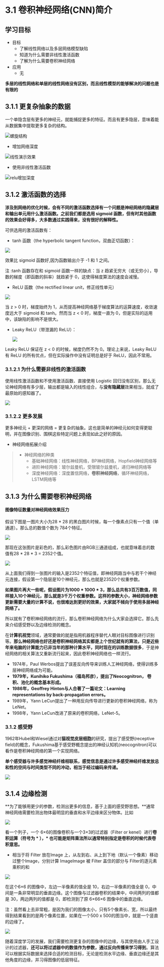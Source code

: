 # 3.1 卷积神经网络(CNN)简介

## 学习目标

- 目标
  - 了解线性网络以及多层网络模型缺陷
  - 知道为什么需要非线性激活函数
  - 了解为什么需要卷积神经网络
- 应用
  - 无

**多层的线性网络和单层的线性网络没有区别，而且线性模型的能够解决的问题也是有限的**

## 3.1.1 更复杂抽象的数据

一个单隐含层有更多的神经元，就能捕捉更多的特征。而且有更多隐层，意味着能从数据集中提取更多复杂的结构。

![螺旋结构](../images/%E8%9E%BA%E6%97%8B%E7%BB%93%E6%9E%84.png)

* 增加网络深度

![线性演示效果](../images/%E7%BA%BF%E6%80%A7%E6%BC%94%E7%A4%BA%E6%95%88%E6%9E%9C.png)

* 使用非线性激活函数

![relu增加深度](../images/relu增加深度.png)

## 3.1.2 激活函数的选择

**涉及到网络的优化时候，会有不同的激活函数选择有一个问题是神经网络的隐藏层和输出单元用什么激活函数。之前我们都是选用 sigmoid 函数，但有时其他函数的效果会好得多，大多数通过实践得来，没有很好的解释性。**

可供选用的激活函数有：

- tanh 函数（the hyperbolic tangent function，双曲正切函数）：

![](../images/tanh.png)

效果比 sigmoid 函数好,因为函数输出介于 -1 和 1 之间。

注 :tanh 函数存在和 sigmoid 函数一样的缺点：当 z 趋紧无穷大（或无穷小），导数的梯度（即函数的斜率）就趋紧于 0，这使得梯度算法的速度会减慢。

- ReLU 函数（the rectified linear unit，修正线性单元）

![](../images/relu.png)

当 z > 0 时，梯度始终为 1，从而提高神经网络基于梯度算法的运算速度，收敛速度远大于 sigmoid 和 tanh。然而当 z < 0 时，梯度一直为 0，但是实际的运用中，该缺陷的影响不是很大。

- Leaky ReLU（带泄漏的 ReLU）：

  ![](../images/leakyrelu.png)

Leaky ReLU 保证在 z < 0 的时候，梯度仍然不为 0。理论上来说，Leaky ReLU 有 ReLU 的所有优点，但在实际操作中没有证明总是好于 ReLU，因此不常用。

### 3.1.2.1 为什么需要非线性的激活函数

使用线性激活函数和不使用激活函数、直接使用 Logistic 回归没有区别，那么无论神经网络有多少层，输出都是输入的线性组合，与**没有隐藏层**效果相当，就成了最原始的感知器了。

![](../images/非线性激活函数.png)

### 3.1.2.2 更多发展

更多神经元 + 更深的网络 = 更复杂的抽象。这也是简单的神经元如何变得更聪明，并在图像识别、围棋这些特定问题上表现如此之好的原因。

- 神经网络拓展介绍

> - 神经网络的种类
>   - 基础神经网络：线性神经网络，BP神经网络，Hopfield神经网络等﻿
>   - 进阶神经网络：玻尔兹曼机，受限玻尔兹曼机，递归神经网络等﻿
>   - 深度神经网络：深度置信网络，**卷积神经网络**，循环神经网络，LSTM网络等

## 3.1.3 为什么需要卷积神经网络

#### 图像特征数量对神经网络效果压力

假设下图是一图片大小为28 * 28 的黑白图片时候，每一个像素点只有一个值（单通道）。那么总的数值个数为 784个特征。

![](../images/%E9%BB%91%E7%99%BD%E5%9B%BE%E7%89%87.png)

那现在这张图片是彩色的，那么彩色图片由RGB三通道组成，也就意味着总的数值有28 * 28 * 3 = 2352个值。

![](../images/%E5%BD%A9%E8%89%B2%E5%9B%BE%E7%89%87.png)

从上面我们得到一张图片的输入是2352个特征值，即神经网路当中与若干个神经元连接，假设第一个隐层是10个神经元，那么也就是23520个权重参数。

**如果图片再大一些呢，假设图片为1000 * 1000 * 3，那么总共有3百万数值，同样接入10个神经元，那么就是3千万个权重参数。这样的参数大小，神经网络参数更新需要大量的计算不说，也很难达到更好的效果，大家就不倾向于使用多层神经网络了。**

所以就有了卷积神经网络的流行，那么卷积神经网络为什么大家会选择它。那么先来介绍感受野以及边缘检测的概念。

在**计算机视觉**领域，通常要做的就是指用机器程序替代人眼对目标图像进行识别等。**那么神经网络也好还是卷积神经网络其实都是上个世纪就有的算法，只是近些年来电脑的计算能力已非当年的那种计算水平，同时现在的训练数据很多**，于是神经网络的相关算法又重新流行起来，因此卷积神经网络也一样流行。

- 1974年，Paul Werbos提出了误差反向传导来训练人工神经网络，使得训练多层神经网络成为可能。
- **1979年，Kunihiko Fukushima（福岛邦彦），提出了Neocognitron， 卷积、池化的概念基本形成。**
- **1986年，Geoffrey Hinton与人合著了一篇论文：Learning representations by back-propagation errors。**
- 1989年，Yann LeCun提出了一种用反向传导进行更新的卷积神经网络，称为LeNet。
- 1998年，Yann LeCun改进了原来的卷积网络，LeNet-5。

### 3.1.2 感受野

1962年Hubel和Wiesel通过对**猫视觉皮层细胞**的研究，提出了感受野(receptive field)的概念，Fukushima基于感受野概念提出的神经认知机(neocognitron)可以看作是卷积神经网络的第一个实现网络。

**单个感受器与许多感觉神经纤维相联系，感觉信息是通过许多感受神经纤维发放总和性的空间与时间类型不同的冲动，相当于经过编码来传递。**

![](../images/%E8%8A%82%E7%BB%86%E8%83%9E%E6%84%9F%E5%8F%97%E9%87%8E%E6%A8%A1%E5%BC%8F%E5%9B%BE.png)

## 3.1.4 边缘检测

**为了能够用更少的参数，检测出更多的信息，基于上面的感受野思想。**通常神经网络需要检测出物体最明显的垂直和水平边缘来区分物体。比如

![](../images/%E5%9E%82%E7%9B%B4%E7%89%B9%E5%BE%81%E6%B0%B4%E5%B9%B3%E7%89%B9%E5%BE%81.png)

看一个列子，一个 6×6的图像卷积与一个3×3的过滤器（Filter or kenel）进行**卷积运算（符号为 * ），* 也可能是矩阵乘法所以通常特别指定是卷积的时候代表卷积意思。**

- 相当于将 Filter 放在Image 上，从左到右、从上到下地（默认一个像素）移动过整个Image，分别计算 ImageImage 被 Filter 盖住的部分与 Filter的逐元素乘积的和

![](../images/%E5%8D%B7%E7%A7%AF%E8%BE%B9%E7%BC%98%E6%A3%80%E6%B5%8B.png)

在这个6×6 的图像中，左边一半像素的值全是 10，右边一半像素的值全是 0，中间是一条非常明显的垂直边缘。这个图像与过滤器卷积的结果中，中间两列的值都是 30，两边两列的值都是 0，即检测到了原 6×66×6 图像中的垂直边缘。

注：虽然看上去非常粗，是因为我们的图像太小，只有5个像素长、宽，所以最终得到结果看到的是两个像素位置，如果在一个500 x 500的图当中，就是一个竖直的边缘了。

![](../images/%E8%BE%B9%E7%BC%98%E5%9B%BE%E7%A4%BA.png)



随着深度学习的发展，我们需要检测更复杂的图像中的边缘，与其使用由人手工设计的过滤器，**还可以将过滤器中的数值作为参数，通过反向传播来学习得到**。算法可以根据实际数据来选择合适的检测目标，无论是检测水平边缘、垂直边缘还是其他角度的边缘，并习得图像的低层特征。










